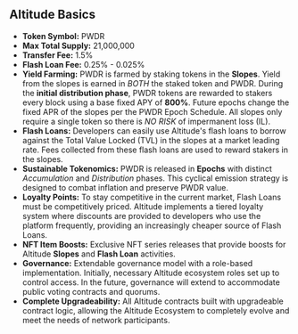## Altitude Basics
- **Token Symbol:** ​PWDR  
- **Max Total Supply:** ​21,000,000  
- **Transfer Fee:** ​1.5%    
- **Flash Loan Fee:** 0.25% - 0.025%  
- **Yield Farming:​** PWDR is farmed by staking tokens in the **Slopes**. Yield from the slopes is earned in *BOTH* the staked token and PWDR. During the **initial distribution phase**, PWDR tokens are rewarded to stakers every block using a base fixed APY of **800%**. Future epochs change the fixed APR of the slopes per the PWDR Epoch Schedule. All slopes only require a single token so there is *NO RISK* of impermanent loss (IL).  
- **Flash Loans:** Developers can easily use Altitude's flash loans to borrow against the Total Value Locked (TVL) in the slopes at a market leading rate. Fees collected from these flash loans are used to reward stakers in the slopes.
- **Sustainable Tokenomics:** PWDR is released in **Epochs** with distinct *Accumulation* and *Distribution* phases. This cyclical emission strategy is designed to combat inflation and preserve PWDR value.
- **Loyalty Points:** To stay competitive in the current market, Flash Loans must be competitively priced. Altitude implements a tiered loyalty system where discounts are provided to developers who use the platform frequently, providing an increasingly cheaper source of Flash Loans.
- **NFT Item Boosts:** Exclusive NFT series releases that provide boosts for Altitude **Slopes** and **Flash Loan** activities.  
- **Governance:** ​Extendable governance model with a role-based implementation. Initially, necessary Altitude ecosystem roles set up to control access. In the future, governance will extend to accommodate public voting contracts and quorums.
- **Complete Upgradeability:** All Altitude contracts built with upgradeable contract logic, allowing the Altitude Ecosystem to completely evolve and meet the needs of network participants. 
